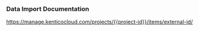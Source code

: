 ### Data Import Documentation

https://manage.kenticocloud.com/projects/{{project-id}}/items/external-id/<external-id-here>